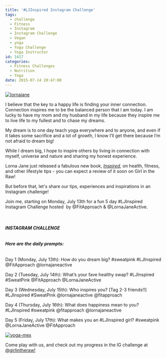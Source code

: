 ```yaml
---
title: '#LJInspired Instagram Challenge'
tags:
  - challenge
  - Fitness
  - Instagram
  - Instagram Challenge
  - Vegan
  - yoga
  - Yoga Challenge
  - Yoga Instructor
id: 1417
categories:
  - Fitness Challenges
  - Nutrition
  - Yoga
date: 2015-07-14 20:47:00
---
```


[![lornajane](http://girlintheraw.com/wp-content/uploads/2015/07/lornajane.png)](http://girlintheraw.com/wp-content/uploads/2015/07/lornajane.png)

I believe that the key to a happy life is finding your inner connection. Connection inspires me to be the balanced person that I am today. I am lucky to have my mom and my husband in my life because they inspire me to live life to my fullest and to chase my dreams.

My dream is to one day teach yoga everywhere and to anyone, and even if it takes some sacrifice and a lot of growth, I know I’ll get there because I’m not afraid to dream big!

While I dream big, I hope to inspire others by living in connection with myself, universe and nature and sharing my honest experience.

Lorna Jane just released a fabulous new book, _[Inspired](http://www.lornajane.com/INSPIRED/Inspired)_, on health, fitness, and other lifestyle tips - you can expect a review of it soon on Girl in the Raw!

But before that, let's share our tips, experiences and inspirations in an Instagram challenge!

Join me, starting on Monday, July 13th for a fun 5 day #LJInspired Instagram Challenge hosted  by @FitApproach &amp; @LornaJaneActive.

&nbsp;

###### **INSTAGRAM CHALLENGE**

###### **Here are the daily prompts:**

Day 1 (Monday, July 13th): How do you dream big? #sweatpink #LJInspired @FitApproach @lornajaneactive

Day 2 (Tuesday, July 14th): What’s your fave healthy swap? #LJInspired #SweatPink @FitApproach @LornaJaneActive

Day 3 (<span class="aBn" tabindex="0" data-term="goog_130052291"><span class="aQJ">Wednesday, July 15th</span></span>): Who inspires you? [Tag 2-3 friends!!] #LJInspired #SweatPink @lornajaneactive @fitapproach

Day 4 (<span class="aBn" tabindex="0" data-term="goog_130052292"><span class="aQJ">Thursday, July 16th</span></span>): What does happiness mean to you? #LJInspired #sweatpink @fitapproach @lornajaneactive

Day 5 (<span class="aBn" tabindex="0" data-term="goog_130052293"><span class="aQJ">Friday, July 17th</span></span>): What makes you an #LJInspired girl? #sweatpink @LornaJaneActive @FitApproach

[![yoga-mex](http://girlintheraw.com/wp-content/uploads/2015/07/yoga-mex.jpg)](http://girlintheraw.com/wp-content/uploads/2015/07/yoga-mex.jpg)

Come play with us, and check out my progress in the IG challenge at [@girlintheraw!](http://instagram.com/girlintheraw)